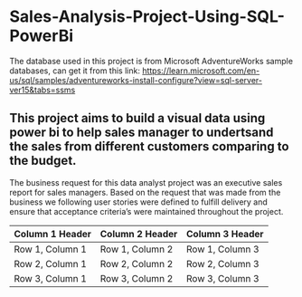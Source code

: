 # Sales-Analysis-Project-Using-SQL-PowerBi

The database used in this project is from Microsoft AdventureWorks sample databases, can get it from this link: https://learn.microsoft.com/en-us/sql/samples/adventureworks-install-configure?view=sql-server-ver15&tabs=ssms

## This project aims to build a visual data using power bi to help sales manager to undertsand the sales from different customers comparing to the budget.

The business request for this data analyst project was an executive sales report for sales managers. Based on the request that was made from the business we following user stories were defined to fulfill delivery and ensure that acceptance criteria’s were maintained throughout the project.

| Column 1 Header | Column 2 Header | Column 3 Header |
|-----------------|-----------------|-----------------|
| Row 1, Column 1 | Row 1, Column 2 | Row 1, Column 3 |
| Row 2, Column 1 | Row 2, Column 2 | Row 2, Column 3 |
| Row 3, Column 1 | Row 3, Column 2 | Row 3, Column 3 |
